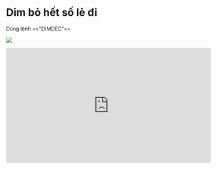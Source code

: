 # Dim bỏ hết số lẻ đi

Dùng lệnh =="DIMDEC"==


![](https://i.imgur.com/MlpFbcJ.png)


<iframe width="560" height="315" src="https://www.youtube.com/embed/hxdRAdh2yO0?si=P_UlvQQGZtEabKm-&amp;start=493" title="YouTube video player" frameborder="0" allow="accelerometer; autoplay; clipboard-write; encrypted-media; gyroscope; picture-in-picture; web-share" referrerpolicy="strict-origin-when-cross-origin" allowfullscreen></iframe>